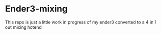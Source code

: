# Ender3-mixing
This repo is just a little work in progress of my ender3 converted to a 4 in 1 out mixing hotend
